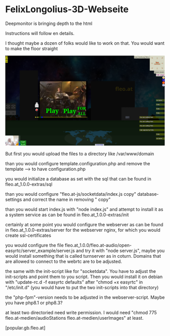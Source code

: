 # FelixLongolius-3D-Webseite
Deepmonitor is bringing depth to the html

Instructions will follow en details.

I thought maybe a dozen of folks would like to work on that. You would want to make the floor straight

![Screenshot fleo.at FelixLongolius-3D-Webseite](https://raw.githubusercontent.com/interbr/FelixLongolius-3D-Webseite/main/fleo.at_1.0.0/Screenshot_fleo.at_2023-08-07_112922.png)

But first you would upload the files to a directory like /var/www/domain

than you would configure template.configuration.php and remove the template --> to have configuration.php

you would initialize a database as set with the sql that can be found in fleo.at_1.0.0-extras/sql

than you would configure "fleo.at-js/socketdata/index.js copy" database-settings and correct the name in removing " copy"

than you would start index.js with "node index.js" and attempt to install it as a system service as can be found in fleo.at_1.0.0-extras/init

certainly at some point you would configure the webserver as can be found in fleo.at_1.0.0-extras/server for the webserver nginx, for which you would create ssl-certificates

you would configure the file fleo.at_1.0.0/fleo.at-audio/open-easyrtc/server_example/server.js and try it with "node server.js", maybe you would install something that is called turnserver as in coturn. Domains that are allowed to connect to the webrtc are to be adjusted.

the same with the init-script like for "socketdata". You have to adjust the init-scripts and point them to you script. Then you would install it on debian with "update-rc.d -f easyrtc defaults" after "chmod +x easyrtc" in "/etc/init.d" (you would have to put the two init-scripts into that directory)

the "php-fpm"-version needs to be adjusted in the webserver-script. Maybe you have php8.1 or php8.3?

at least two directoried need write permission. I would need "chmod 775 fleo.at-medien/audioStations fleo.at-medien/userImages" at least.

[popular.gb.fleo.at]
